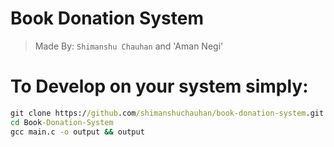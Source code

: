 # Book Donation System

> Made By: `Shimanshu Chauhan` and 'Aman Negi'

# To Develop on your system simply:

``` cmd
git clone https://github.com/shimanshuchauhan/book-donation-system.git
cd Book-Donation-System
gcc main.c -o output && output
```
